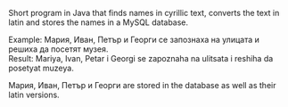 Short program in Java that finds names in cyrillic text, converts the text in latin and stores the names in a MySQL database.

Example: Мария, Иван, Петър и Георги се запознаха на улицата и решиха да посетят музея. <br>
Result: Mariya, Ivan, Petаr i Georgi se zapoznaha na ulitsata i reshiha da posetyat muzeya.

Мария, Иван, Петър и Георги are stored in the database as well as their latin versions.
